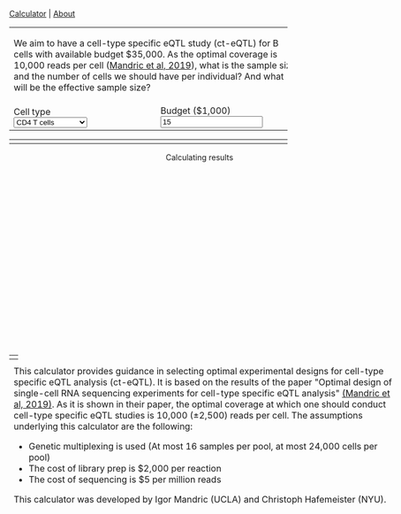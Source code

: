 

  [Calculator](index.md) |
  [About](about.md)





<head>
    <link rel="stylesheet" href="https://code.jquery.com/ui/1.12.1/themes/base/jquery-ui.css">
	<script src="https://cdn.plot.ly/plotly-latest.min.js"></script>
	<script src="https://code.jquery.com/jquery-3.1.1.min.js"></script>
	<script src="https://code.jquery.com/ui/1.12.1/jquery-ui.min.js"></script>
	<script src="https://underscorejs.org/underscore-min.js"></script>
	
</head>

<table id="inputTable">
	<tr>
		<td colspan="2">
			<p><div id="buttonPreset1"></div> We aim to have a cell-type specific eQTL study (ct-eQTL) for B cells with available budget $35,000. As the optimal coverage is 10,000 reads per cell (<a href="https://www.biorxiv.org/content/10.1101/766972v1">Mandric et al, 2019</a>), what is the sample size and the number of cells we should have per individual? And what will be the effective sample size?</p>
		</td>
	</tr>
	<tr valign="bottom">
		<td>
                        Cell type
			<div id="dropCelltype" style="width:250px;"></div>
    				<select name="celltype" id="celltype">
      					<option selected="selected">CD4 T cells</option>
      					<option>CD14+ Monocytes</option>
					<option>B cells</option>
					<option>CD8 T cells</option>
      					<option>NK cells</option>
      					<option>FCGR3A+ cells</option>
					<option>Megakaryocytes</option>
      					<option>Dendritic cells</option>
    				</select>
		</td>
		<td>
			Budget ($1,000)
			<div id="sliderBudget" style="width:250px;"></div><input type="text" id="inpBudget" value="15" />
		</td>
	</tr>
</table>



<table width="100%">
<tr>
<td valign="top" colspan="2">
<div id="results" style="width:689px;"></div>
</td>
</tr></table>

<div style="width:689px;height:350px;">
<div id="cat" style="width:689px;height:350px;position:absolute;display:flex;flex-direction:column;">
<div style="margin:0 auto;">Calculating results</div>
<div style="margin:0 auto;"><img id="catImg" src="" height="0"></img></div>
</div>
<div id="plot" style="width:689px;height:350px;position:absolute;"></div>
</div>

<table id="inputTable">
<tr>
<td colspan="2">
<div id="description" style="width:689px;position:absolute;">
<p>
		This calculator provides guidance in selecting optimal experimental designs for cell-type specific eQTL analysis (ct-eQTL). It is based on the results of the paper "Optimal design of single-cell RNA sequencing experiments for cell-type specific eQTL analysis" <a href="https://www.biorxiv.org/content/10.1101/766972v1">(Mandric et al, 2019)</a>. As it is shown in their paper, the optimal coverage at which one should conduct cell-type specific eQTL studies is 10,000 (±2,500) reads per cell. The assumptions underlying this calculator are the following:
<ul>
  			<li>Genetic multiplexing is used (At most 16 samples per pool, at most 24,000 cells per pool) </li>
  			<li>The cost of library prep is $2,000 per reaction</li>
  			<li>The cost of sequencing is $5 per million reads</li>
</ul> 
</p>
<p>
	This calculator was developed by Igor Mandric (UCLA) and Christoph Hafemeister (NYU).
</p>
</div>


<script>
// min, max, step, default
//var sampleSizeRange = [10, 1000, 1, 60];
var budgetRange = [10, 100, 1, 15];

var slopes = {"CD14+ Monocytes": 1.556, "CD4 T cells": 1.549, "B cells": 1.197, "CD8 T cells": 1.196, "NK cells": 1.239, "Megakaryocytes": 1.273, "FCGR3A+ cells": 1.304, "Dendritic cells": 1.180};
var intercepts = {"CD14+ Monocytes": 4.846, "CD4 T cells": 5.074, "B cells": 4.645, "CD8 T cells": 1.623, "NK cells": 2.763, "Megakaryocytes": 1.103, "FCGR3A+ cells": 3.614, "Dendritic cells": 2.875};


$("#cat").hide(0);

$("#inpBudget").val(budgetRange[3]);
//$("#inpSampleSize").val(sampleSizeRange[3]);
$("#celltype :selected").val("NK cells");

function loadPreset(values) {
	$("#inpBudget").val(values[0]);
	$("#inpSampleSize").val(values[1]);
        $('#celltype').val(values[2]);
	updateResults();
}

function checkInput(range, txtInp, sliderInp) {
	var value = parseFloat($(txtInp).val());
	if (isNaN(value)) value = range[3];
	if (value < range[0]) value = range[0];
	if (value > range[1]) value = range[1];
	$(txtInp).val(value);
	$(sliderInp).slider("option", "value", value);
}


function syncInput() {
	checkInput(budgetRange, "#inpBudget", "#sliderBudget");
	//checkInput(sampleSizeRange, "#inpSampleSize", "#sliderSampleSize");
        $("#celltype").selectmenu("refresh");
}


LIBRARY_PREP_COST = 2000
ILLUMINA_PER_MILLION = 5
MULTIFACTOR = 1.82
R = 0.5714286
M = 4.5997701e-6


function p(multi) {
    return multi / (M * (1 - multi));
}


function q(nr, multi){
    return - (nr * multi) / (R * M * (1 - multi));
}

function numCellsLoaded(cells, multi){
    return -0.5 * p(multi) - Math.sqrt(0.25 * p(multi) * p(multi) - q(cells, multi));
}

function multiplet_rate(ncl){
    return M * ncl;
}


function numCellsRecovered(cells, multi) {
    return R * numCellsLoaded(cells, multi);
}


function singlet_rate(ncl){
    return 1 - multiplet_rate(ncl);
}


function num_singlet(cells, multi) {
    return parseInt(singlet_rate(numCellsLoaded(cells, multi)) * numCellsRecovered(cells, multi));
}

function num_ident_multiplet(cells, multi){
    numMultiplet = numCellsRecovered(cells, multi) - num_singlet(cells, multi);
    return numMultiplet * (multi - 1) / multi;
}


function num_multiplet(cells, multi){
    return numCellsRecovered(cells, multi) - num_singlet(cells, multi);
}

function num_nonident_multiplet(cells, multi){
    return parseInt(num_multiplet(cells, multi) - num_ident_multiplet(cells, multi));
}


function readsX(cells, reads_pc, multi){
    nsing = num_singlet(cells, multi);
    nmult = num_multiplet(cells, multi);
    nidentmulti = num_nonident_multiplet(cells, multi);
    return parseInt(cells * reads_pc) / ((nsing / (nsing + MULTIFACTOR * nmult)) + (nidentmulti / (1/MULTIFACTOR * nsing + nmult)));
}


function singletAvgReadsX(cells, reads_pc, multi){
    rx = readsX(cells, reads_pc, multi);
    nsing = num_singlet(cells, multi);
    nmulti = num_multiplet(cells, multi);
    return parseInt(rx / (nsing + MULTIFACTOR * nmulti));
}

function multiAvgReadsX(cells, reads_pc, multi) {
    rx = readsX(cells, reads_pc, multi);
    nsing = num_singlet(cells, multi);
    nmulti = num_multiplet(cells, multi);
    return parseInt(rx / ((1/MULTIFACTOR) * nsing + nmulti));
}



function dichotomy(cells, money, multi, eps=0.00001){
    mini = 1
    maxi = 1000000
    var i;
    for (i=0; i < 20; i ++){
        midi = parseInt(0.5 * (mini + maxi));
        midi_reads = readsX(cells, midi, multi);
        money2 = midi_reads * ILLUMINA_PER_MILLION / 1000000;
        if (Math.abs((money2 - money) * 1.0 / money) < eps){
            return midi;
        }
        else if (money2 > money) {
            maxi = midi;
        }
        else if (money2 <= money) {
            mini = midi;
        }
    }
    return midi
}


function exp_design(budget, lo_cell, hi_cell, lo_p, hi_p, diff_cell=250, multi=8) {
    // ASSUMPTION 1: number of persons is divisible by multi(=16)
    // ASSUMPTION 2: number of cells is divisible by diff_cell(=250)
    design = {};
    pers = hi_p;
    while (pers >= lo_p) {
        seq_budget = budget - (pers / multi) * LIBRARY_PREP_COST;
        if (seq_budget < 0) {
            design[pers] = new Array();
            break;
        }
        // find budget per sequencing batch
        seq_batch_budget = seq_budget / (pers / multi);
        reads_pp = new Array();
        cn = hi_cell;
        while (cn >= lo_cell) {
            cells_batch = cn * multi;
            rpp = dichotomy(cells_batch, seq_batch_budget, multi);
            if (rpp > 0) {
                singlets_ = num_singlet(cells_batch, multi);
                nonident_multi_ = num_nonident_multiplet(cells_batch, multi);
                singlets_reads = singletAvgReadsX(cells_batch, rpp, multi);
                multiplets_reads = multiAvgReadsX(cells_batch, rpp, multi);
                singlets_pic = parseInt(singlets_ / multi);
                nonident_multi_pic = parseInt(nonident_multi_ / multi);
                reads_pp.push([cn, singlets_pic, nonident_multi_pic, singlets_reads, multiplets_reads]);
            cn -= diff_cell;
            }
        }
        if (reads_pp) {
            design[pers] = reads_pp;
        }
        pers -= multi;
    }
    return design
}


//var uu = exp_design(35000, 500, 2750, 40, 120);


function sum(arr){
  return arr.reduce(function(a,b){
    return a + b
  }, 0);
}

function getget(myObj, el) {
    if (el in myObj) {
        return myObj[el];
    }
    else {
        return 0;
    }
}

function exp_design_fixed_lane_capacity(budget, lo_cell, hi_cell, lo_p, hi_p, diff_cell=250, diff_person=8, capacity=24000, max_multi=16) {
    // ASSUMPTION 1: number of cells per lane is maximized
    // ASSUMPTION 2: maximum number of individuals multiplexed is 16
    // Put greedily cells into lanes taking care to not exceed the maximum lane capacity
    // and not to exceed number of multiplexed persons
    design = {};
    pers = hi_p;
    while (pers >= lo_p) {
        cn = hi_cell;
        reads_pp = new Array();
        while (cn >= lo_cell) {
            number_ind_per_lane = parseInt(capacity * 1.0 / cn);
            number_ind_per_lane = Math.min(number_ind_per_lane, max_multi);
            nr_batches = parseInt(pers * 1.0 / number_ind_per_lane);
            if (pers % number_ind_per_lane > 0) {
                nr_batches += 1;
            }
            number_ind_per_lane_approx = pers / nr_batches;
            total_seq_budget = budget - LIBRARY_PREP_COST * nr_batches;
            if (total_seq_budget <= 0) {
                break;
            }
            seq_budget_per_person = total_seq_budget / pers;
            batch_ind_info = new Array();
            var i;
            for (i = 0; i < nr_batches; i ++) {
                batch_ind_info.push(number_ind_per_lane_approx);
            }
            extras = pers - sum(batch_ind_info);
            //cyc = cycle(range(nr_batches)) # STOPPED HERE
            cyc = 0;
            while (extras > 0) {
                inc_batch = cyc % nr_batches;
                batch_ind_info[inc_batch] += 1;
                extras -= 1;
                cyc += 1;
            }
            batch_money_info = new Array();
            for (i = 0; i < batch_ind_info.length; i ++) {
                batch_money_info.push(seq_budget_per_person * batch_ind_info[i]);
            }
            info = new Array();
            for (i = 0; i < batch_ind_info.length; i ++) {
                v = batch_money_info[i];
                w = batch_ind_info[i];
                u = cn * w;
                rpp = dichotomy(u, v, w);
                if (rpp > 0) {
                    singlets_ = num_singlet(u, w);
                    nonident_multi_ = num_nonident_multiplet(u, w);
                    singlets_reads = singletAvgReadsX(u, rpp, w);
                    multiplets_reads = multiAvgReadsX(u, rpp, w);
                    singlets_pic = parseInt(singlets_ / w);
                    nonident_multi_pic = parseInt(nonident_multi_ / w);
                    info.push([w, cn, singlets_pic, nonident_multi_pic, singlets_reads, multiplets_reads]);
                }
            }
            if (info.length == batch_ind_info.length) {
                // group by batch cell count
                info_singlet_reads_dict = {};
                info_multiplet_reads_dict = {};
                info_singlets_pic_dict = {};
                info_nonident_multi_pic_dict = {};
                //for entry in info:
                for (i = 0; i < info.length; i ++) {
                    entry = info[i];
                    info_singlets_pic_dict[entry[2]] = getget(info_singlets_pic_dict, entry[2]) + entry[0];
                    info_nonident_multi_pic_dict[entry[3]] = getget(info_nonident_multi_pic_dict, entry[3]) + entry[0];
                    info_singlet_reads_dict[entry[4]] = getget(info_singlet_reads_dict, entry[4]) + entry[0];
                    info_multiplet_reads_dict[entry[5]] = getget(info_multiplet_reads_dict,entry[5]) + entry[0];
                }
                singlets_pic = 0;
                singlets_pic_sum = 0;
                for (const u in info_singlets_pic_dict) {
                    v = info_singlets_pic_dict[u];
                    singlets_pic += u * v;
                    singlets_pic_sum += v;
                }
                singlets_pic /= parseFloat(singlets_pic_sum);
                singlets_pic = parseInt(singlets_pic);
                nonident_multi_pic = 0;
                nonident_multi_pic_sum = 0;
                for (const u in info_nonident_multi_pic_dict) {
                    v = info_nonident_multi_pic_dict[u];
                    nonident_multi_pic += u * v;
                    nonident_multi_pic_sum += v;
                }
                nonident_multi_pic /= parseFloat(nonident_multi_pic_sum);
                nonident_multi_pic = parseInt(nonident_multi_pic);
                singlets_reads = 0;
                singlets_reads_sum = 0;
                for (const u in info_singlet_reads_dict) {
                    v = info_singlet_reads_dict[u];
                    singlets_reads += u * v;
                    singlets_reads_sum += v;
                }
                singlets_reads /= parseFloat(singlets_reads_sum);
                singlets_reads = parseInt(singlets_reads);
                multiplets_reads = 0;
                multiplets_reads_sum = 0;
                for (const u in info_multiplet_reads_dict) {
                    v = info_multiplet_reads_dict;
                    multiplets_reads += u * v;
                    multiplets_reads_sum += v;
                }
                multiplets_reads /= parseFloat(multiplets_reads_sum);
                multiplets_reads = parseInt(multiplets_reads);
                reads_pp.push([cn, singlets_pic, nonident_multi_pic, singlets_reads, multiplets_reads]);
            }
            cn -= diff_cell;
            if (reads_pp) {
                design[pers] = reads_pp;
            }
        }
        pers -= diff_person;
    }
    return design;
}


function optimal_designs(budget) {
    var lowCell = 500;
    var highCell = 2750;
    var lowInd = 10;
    var highInd = 1000;
    var uu = exp_design_fixed_lane_capacity(budget, lowCell, highCell, lowInd, highInd);
    good_ind = {};
    for (const u in uu) {
        var uarr = uu[u];
        var i;
        for (i = 0; i < uarr.length; i ++) {
            if ((uarr[i][3] > 7500) && (uarr[i][3] < 12500)) {
                //console.log(u, uarr[i][0]);
                if (u in good_ind) {
                    if (uarr[i][0] > good_ind[i]) {
                        good_ind[i] = uarr[i][0];
                    }
                }
                else {
                    good_ind[u] = uarr[i][0];
                }
            }
        }
    }
    console.log(good_ind);
    return good_ind;
}


function updateResults() {
    syncInput();
    myslope = slopes[$('#celltype :selected').text()];
    myintercept = intercepts[$('#celltype :selected').text()];
    mybudget = $('#inpBudget').val();

    var optimal = optimal_designs(parseInt(mybudget) * 1000);

    var ess = mybudget * myslope + myintercept;

    $("#results").empty();	
    if (Object.keys(optimal).length > 0) {
        $("#results").append('<p>We recommend the following experimental designs:</p>');
        $("#results").append("<ul>");
        for (const ii in optimal) {
            $("#results").append("<li>" + ii + " individuals and " + optimal[ii] + " cells per individual</li>");
        }
        $("#results").append("</ul>");
    }
    else {
        $("#results").append('<p>Sorry, there was a problem</p>');
    }
    //$("#results").append('<p>Effective Sample Size (ESS): '+Plotly.d3.format(",.r")(ess.toFixed(0))+'</p>');

    var x = [];
    var y = [];
    var x2 = [mybudget, mybudget];
    var y2 = [0 * myslope + myintercept, mybudget * myslope + myintercept];
	for (var i = 5; i <= 100; i += 1) {
		x.push(i);
		y.push(i * myslope + myintercept);
	}

	// for the plot
	var c1 = 'rgb(27,158,119)';
	var c2 = 'rgb(217,95,2)';
	var layout = {
		margin: {l: 60, r: 60, b: 60, t: 10, pad: 0},
		showlegend: false,
		xaxis: {title: 'Budget ($1,000)', zeroline: false, fixedrange: true},
		yaxis: {title: 'Effective Sample Size',
				titlefont: {color: c1},
    			tickfont: {color: c1},
    			hoverformat: '.0f',
    			zeroline: false,
    			fixedrange: true},
                annotations: [{x:mybudget, y:ess, xref:"x", yref:"y", text:"ESS:" + ess.toFixed(0), align:"center", bordercolor: '#c7c7c7',borderwidth: 2,bgcolor: '#ff7f0e',opacity: 0.8, arrowcolor: '#636363',arrowwidth: 2,arrowsize: 1,arrowhead: 2, font:{size:20, color:"#ffffff"}}]
	}
	var trace1 = {x: x, y: y, line:{color: c1}, name: ''};
	var trace2 = {x: x2, y: y2, line:{color: c2, width:3, dash: "dot", mode:"lines"}, hoverinfo:"skip"};
        var trace3 = {x:[mybudget], y: [mybudget * myslope + myintercept], mode: "markers", marker:{color: 'rgb(142, 124, 195)',size:20}, name: "ESS", hoverinfo:"skip"};
	var plotElem = document.getElementById('plot');
	Plotly.purge(plotElem);
	Plotly.plot(plotElem, [trace1, trace2, trace3], layout, {displayModeBar: false});
	if (catMode > 0 && !$("#cat").is(":visible")) {
		showCat();
		setTimeout(hideCat, 1000);
	}
}

$("#inputTable").find("td").css("padding", "12px");

$("#celltype").selectmenu({
	value: $("#celltype").val(),
        change: function(event, ui) {updateResults();},
});

$("#sliderBudget").slider({
	value: parseInt($("#inpBudget").val()),
	min: budgetRange[0],
	max: budgetRange[1],
	step: budgetRange[2],
	slide: function(event, ui) {$("#inpBudget").val(ui.value); updateResults();},
	stop: function(event, ui) {updateResults();},
});

//$("#sliderSampleSize").slider({
//	value: parseInt($("#inpSampleSize").val()),
//	min: sampleSizeRange[0],
//	max: sampleSizeRange[1],
//	step: sampleSizeRange[2],
//	slide: function(event, ui) {$("#inpSampleSize").val(ui.value); updateResults();},
//	stop: function(event, ui) {updateResults();},
//});


$("#buttonPreset1").button({label: 'Load preset'}).click(function() {loadPreset([35, 60, "B cells"]);});


$("#moreDetails").button({label: 'More detail'});
$("#moreDetails").click(function() {
	$(this).text(function(i, text){
    	return text === "More detail" ? "Less detail" : "More detail";
    });
    updateResults();
});

$(".ui-button").css('padding', 2);

var lazyUpdate = _.debounce(updateResults, 500);
$("input").keyup(lazyUpdate);

updateResults();

</script>

